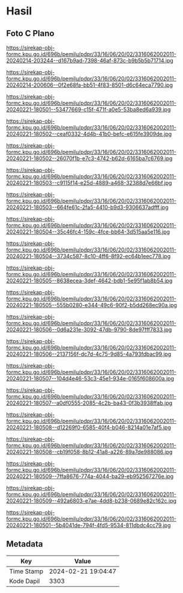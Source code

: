# Hasil

## Foto C Plano

https://sirekap-obj-formc.kpu.go.id/696b/pemilu/pdpr/33/16/06/20/02/3316062002011-20240214-203244--d167b9ad-7398-46af-873c-b9b5b5b71714.jpg

https://sirekap-obj-formc.kpu.go.id/696b/pemilu/pdpr/33/16/06/20/02/3316062002011-20240214-200606--0f2e68fa-bb51-4f83-8501-d6c64eca7790.jpg

https://sirekap-obj-formc.kpu.go.id/696b/pemilu/pdpr/33/16/06/20/02/3316062002011-20240221-180501--53477669-c15f-471f-a0e5-53ba8ed6a939.jpg

https://sirekap-obj-formc.kpu.go.id/696b/pemilu/pdpr/33/16/06/20/02/3316062002011-20240221-180502--ceaf0332-4d4b-41b0-befc-e615fe3909de.jpg

https://sirekap-obj-formc.kpu.go.id/696b/pemilu/pdpr/33/16/06/20/02/3316062002011-20240221-180502--26070f1b-e7c3-4742-b62d-6165ba7c6769.jpg

https://sirekap-obj-formc.kpu.go.id/696b/pemilu/pdpr/33/16/06/20/02/3316062002011-20240221-180503--c9115f14-e25d-4889-a468-32388d7e66bf.jpg

https://sirekap-obj-formc.kpu.go.id/696b/pemilu/pdpr/33/16/06/20/02/3316062002011-20240221-180503--664fe61c-2fa5-4410-b9d3-9306637adfff.jpg

https://sirekap-obj-formc.kpu.go.id/696b/pemilu/pdpr/33/16/06/20/02/3316062002011-20240221-180504--35c46fc4-159c-4fce-bb64-3d515aa5e116.jpg

https://sirekap-obj-formc.kpu.go.id/696b/pemilu/pdpr/33/16/06/20/02/3316062002011-20240221-180504--3734c587-8c10-4ff6-8f92-ec64b1eec778.jpg

https://sirekap-obj-formc.kpu.go.id/696b/pemilu/pdpr/33/16/06/20/02/3316062002011-20240221-180505--8638ecea-3def-4642-bdb1-5e95f1ab8b54.jpg

https://sirekap-obj-formc.kpu.go.id/696b/pemilu/pdpr/33/16/06/20/02/3316062002011-20240221-180505--555b0280-e344-49c6-90f2-b5dd268ec90a.jpg

https://sirekap-obj-formc.kpu.go.id/696b/pemilu/pdpr/33/16/06/20/02/3316062002011-20240221-180506--0d6a231e-3092-47db-9790-8de97fff7833.jpg

https://sirekap-obj-formc.kpu.go.id/696b/pemilu/pdpr/33/16/06/20/02/3316062002011-20240221-180506--2137156f-dc7d-4c75-9d85-4a793fdbac99.jpg

https://sirekap-obj-formc.kpu.go.id/696b/pemilu/pdpr/33/16/06/20/02/3316062002011-20240221-180507--104d4e46-53c3-45e1-934e-0165f608600a.jpg

https://sirekap-obj-formc.kpu.go.id/696b/pemilu/pdpr/33/16/06/20/02/3316062002011-20240221-180507--a0df0555-2085-4c2b-ba43-0f3b3938ffab.jpg

https://sirekap-obj-formc.kpu.go.id/696b/pemilu/pdpr/33/16/06/20/02/3316062002011-20240221-180508--d12269f0-6585-40f4-b046-8214a01e7af5.jpg

https://sirekap-obj-formc.kpu.go.id/696b/pemilu/pdpr/33/16/06/20/02/3316062002011-20240221-180508--cb19f058-8b12-41a8-a226-89a7de988086.jpg

https://sirekap-obj-formc.kpu.go.id/696b/pemilu/pdpr/33/16/06/20/02/3316062002011-20240221-180509--7ffa8676-774a-4044-ba29-eb952567276e.jpg

https://sirekap-obj-formc.kpu.go.id/696b/pemilu/pdpr/33/16/06/20/02/3316062002011-20240221-180509--492a6803-e7ae-4dd8-b238-0689e82c162c.jpg

https://sirekap-obj-formc.kpu.go.id/696b/pemilu/pdpr/33/16/06/20/02/3316062002011-20240221-180501--5b4041de-794f-4fd5-9534-811dbdc4cc79.jpg


## Metadata

| Key        | Value               |
| ---------- | ------------------- |
| Time Stamp | 2024-02-21 19:04:47 |
| Kode Dapil | 3303                |



